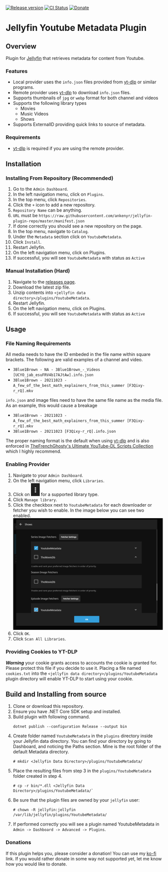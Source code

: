 [![Release version](https://img.shields.io/github/v/release/ankenyr/jellyfin-youtube-metadata-plugin?color=blue&label=&style=for-the-badge)](https://github.com/ankenyr/jellyfin-youtube-metadata-plugin/releases/latest)
[![CI Status](https://img.shields.io/github/workflow/status/yt-dlp/yt-dlp/Core%20Tests/master?label=&style=for-the-badge)](https://github.com/ankenyr/jellyfin-youtube-metadata-plugin/actions)
[![Donate](https://img.shields.io/badge/_-Donate-red.svg?logo=githubsponsors&labelColor=555555&style=for-the-badge)](https://ko-fi.com/ankenyr)

# Jellyfin Youtube Metadata Plugin

## Overview
Plugin for [Jellyfin](https://jellyfin.org/) that retrieves metadata
for content from Youtube.

### Features
- Local provider uses the `info.json` files provided from [yt-dlp](https://github.com/yt-dlp/yt-dlp) or similar programs.
- Remote provider uses [yt-dlp](https://github.com/yt-dlp/yt-dlp) to download `info.json` files.
- Supports thumbnails of `jpg` or `webp` format for both channel and videos
- Supports the following library types
  - Movies
  - Music Videos
  - Shows
- Supports ExternalID providing quick links to source of metadata.

### Requirements
- [yt-dlp](https://github.com/yt-dlp/yt-dlp) is required if you are using the remote provider.

## Installation

### Installing From Repository (Recommended)
1. Go to the `Admin Dashboard`.
1. In the left navigation menu, click on `Plugins`.
1. In the top menu, click `Repositories`.
1. Click the `+` icon to add a new repository.
1. `Repository Name` can be anything.
1. `URL` must be `https://raw.githubusercontent.com/ankenyr/jellyfin-plugin-repo/master/manifest.json`
1. If done correctly you should see a new repository on the page.
1. In the top menu, navigate to `Catalog`.
1. Under the `Metadata` section click on `YoutubeMetadata`.
1. Click `Install`.
1. Restart Jellyfin.
1. On the left navigation menu, click on Plugins.
1. If successful, you will see `YoutubeMetadata` with status as `Active`

### Manual Installation (Hard)
1. Navigate to the [releases page](https://github.com/ankenyr/jellyfin-youtube-metadata-plugin/releases).
1. Download the latest zip file.
1. Unzip contents into `<jellyfin data directory>/plugins/YoutubeMetadata`.
1. Restart Jellyfin.
1. On the left navigation menu, click on Plugins.
1. If successful, you will see `YoutubeMetadata` with status as `Active`

## Usage
### File Naming Requirements
All media needs to have the ID embeded in the file name within square brackets.
The following are valid examples of a channel and video.
- `3Blue1Brown - NA - 3Blue1Brown_-_Videos [UCYO_jab_esuFRV4b17AJtAw].info.json`
- `3Blue1Brown - 20211023 - A_few_of_the_best_math_explainers_from_this_summer [F3Qixy-r_rQ].mkv`

`info.json` and image files need to have the same file name as the media file. As an example, this would cause a breakage
- `3Blue1Brown - 20211023 - A_few_of_the_best_math_explainers_from_this_summer [F3Qixy-r_rQ].mkv`
- `3Blue1Brown - 20211023 [F3Qixy-r_rQ].info.json`

The proper naming format is the default when using [yt-dlp](https://github.com/yt-dlp/yt-dlp)
and is also enforced in [TheFrenchGhosty's Ultimate YouTube-DL Scripts Collection](https://github.com/TheFrenchGhosty/TheFrenchGhostys-Ultimate-YouTube-DL-Scripts-Collection) which I highly recommend.

### Enabling Provider
1. Navigate to your `Admin Dashboard`.
1. On the left navigation menu, click `Libraries`.
1. Click on ![Threedots](docs/threedots.png) for a supported library type.
1. Click `Manage library`.
1. Click the checkbox next to `YoutubeMetadata` for each downloader or fetcher you wish to enable. In the image below you can see two enabled.
![Library Fetchers](docs/library_fetchers.png)
1. Click `OK`.
1. Click `Scan All Libraries`.

### Providing Cookies to YT-DLP
***Warning*** your cookie grants access to accounts the cookie is granted for. Please protect this file if you decide to use it.
Placing a file named `cookies.txt` into the `<jellyfin data directory>/plugins/YoutubeMetadata` plugin directory will enable YT-DLP to start using your cookie.

## Build and Installing from source

1. Clone or download this repository.
1. Ensure you have .NET Core SDK setup and installed.
1. Build plugin with following command.
    ```
    dotnet publish --configuration Release --output bin
    ```
1. Create folder named `YoutubeMetadata` in the `plugins` directory inside your Jellyfin data
   directory. You can find your directory by going to Dashboard, and noticing the Paths section.
   Mine is the root folder of the default Metadata directory.
    ```
    # mkdir <Jellyfin Data Directory>/plugins/YoutubeMetadata/

    ```
1. Place the resulting files from step 3 in the `plugins/YoutubeMetadata` folder created in step 4.
    ```
    # cp -r bin/*.dll <Jellyfin Data Directory>/plugins/YoutubeMetadata/`
    ```
1. Be sure that the plugin files are owned by your `jellyfin` user:
    ```
    # chown -R jellyfin:jellyfin /var/lib/jellyfin/plugins/YoutubeMetadata/
    ```
1. If performed correctly you will see a plugin named YoutubeMetadata in `Admin -> Dashboard ->
   Advanced -> Plugins`.

### Donations
If this plugin helps you, please consider a donation!
You can use my [ko-fi](https://ko-fi.com/ankenyr) link.
If you would rather donate in some way not supported yet, let me know how you would like to donate.